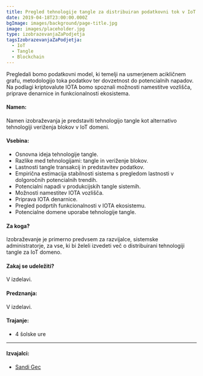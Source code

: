 ```yaml
---
title: Pregled tehnologije tangle za distribuiran podatkovni tok v IoT sistemih
date: 2019-04-18T23:00:00.000Z
bgImage: images/background/page-title.jpg
image: images/placeholder.jpg
type: izobrazevanjaZaPodjetja
tagsIzobrazevanjaZaPodjetja:
  - IoT
  - Tangle
  - Blockchain
---
```

Pregledali bomo podatkovni model, ki temelji na usmerjenem acikličnem grafu, metodologijo toka podatkov ter dovzetnost do potencialnih napadov. Na podlagi kriptovalute IOTA bomo spoznali možnosti namestitve vozlišča, priprave denarnice in funkcionalnosti ekosistema. 

#### Namen:

Namen izobraževanja je predstaviti tehnologijo tangle kot alternativo tehnologiji veriženja blokov v IoT domeni. 

#### Vsebina:

* Osnovna ideja tehnologije tangle.
* Razlike med tehnologijami: tangle in veriženje blokov.
* Lastnosti tangle transakcij in predstavitev podatkov.
* Empirična estimacija stabilnosti sistema s pregledom lastnosti v dolgoročnih potencialnih trendih.
* Potencialni napadi v produkcijskih tangle sistemih.
* Možnosti namestitev IOTA vozlišča.
* Priprava IOTA denarnice.
* Pregled podprtih funkcionalnosti v IOTA ekosistemu.
* Potencialne domene uporabe tehnologije tangle.

#### Za koga?

Izobraževanje je primerno predvsem za razvijalce, sistemske administratorje, za vse, ki bi želeli izvedeti več o distribuirani tehnologiji tangle za IoT domeno.

#### Zakaj se udeležiti?

V izdelavi.

#### Predznanja:

V izdelavi.

#### Trajanje:

* 4 šolske ure

- - -

#### Izvajalci:

* [Sandi Gec](https://akademijafri.si/izvajalci/sandi-gec/)
